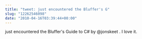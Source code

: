 ```yaml
---
title: "tweet: just encountered the Bluffer's G"
slug: "12262546098"
date: "2010-04-16T03:39:44+00:00"
---
```

just encountered the Bluffer's Guide to C# by @jonskeet . I love it.